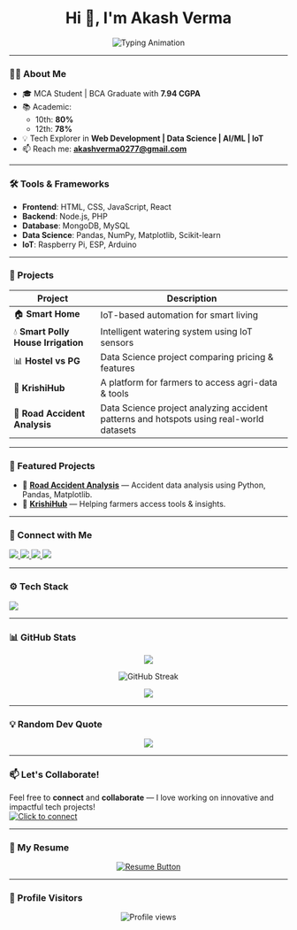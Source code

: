 <h1 align="center">Hi 👋, I'm Akash Verma</h1>

<p align="center">
  <img src="https://readme-typing-svg.herokuapp.com?font=Fira+Code&weight=500&size=22&duration=1500&pause=500&color=00FFFF&center=true&vCenter=true&width=1000&lines=Web+Developer...;Data+Science+Enthusiast...;AI%2FML+Explorer...;IoT+Innovator..." alt="Typing Animation" />
</p>

---

### 🧑‍💻 About Me

- 🎓 MCA Student | BCA Graduate with **7.94 CGPA**
- 📚 Academic:
  - 10th: **80%**
  - 12th: **78%**
- 💡 Tech Explorer in **Web Development | Data Science | AI/ML | IoT**
- 📫 Reach me: **akashverma0277@gmail.com**

---

### 🛠️ Tools & Frameworks
- **Frontend**: HTML, CSS, JavaScript, React
- **Backend**: Node.js, PHP
- **Database**: MongoDB, MySQL
- **Data Science**: Pandas, NumPy, Matplotlib, Scikit-learn
- **IoT**: Raspberry Pi, ESP, Arduino
  
---

### 🚀 Projects

| Project                             | Description                                          |
|-------------------------------------|------------------------------------------------------|
| 🏠 **Smart Home**                   | IoT-based automation for smart living               |
| 💧 **Smart Polly House Irrigation** | Intelligent watering system using IoT sensors       |
| 📊 **Hostel vs PG**                 | Data Science project comparing pricing & features   |
| 🌾 **KrishiHub**                    | A platform for farmers to access agri-data & tools  |
| 🚗 **Road Accident Analysis**       | Data Science project analyzing accident patterns and hotspots using real-world datasets |

---

### 📌 Featured Projects

- 🚗 [**Road Accident Analysis**](https://github.com/iakashverma/road-accident-analysis) — Accident data analysis using Python, Pandas, Matplotlib.
- 🌾 [**KrishiHub**](https://krishi.ct.ws) — Helping farmers access tools & insights.

---

### 🔗 Connect with Me

<p align="left">
  <a href="https://wa.me/91********" target="_blank">
    <img src="https://img.shields.io/badge/WhatsApp-25D366?style=for-the-badge&logo=whatsapp&logoColor=white" />
  </a>
  <a href="https://t.me/patel@xhivam" target="_blank">
    <img src="https://img.shields.io/badge/Telegram-2CA5E0?style=for-the-badge&logo=telegram&logoColor=white" />
  </a>
  <a href="https://linkedin.com/in/YOUR-LINKEDIN" target="_blank">
    <img src="https://img.shields.io/badge/LinkedIn-0077B5?style=for-the-badge&logo=linkedin&logoColor=white" />
  </a>
  <a href="https://instagram.com/YOUR-INSTAGRAM" target="_blank">
    <img src="https://img.shields.io/badge/Instagram-E4405F?style=for-the-badge&logo=instagram&logoColor=white" />
  </a>
</p>

---

### ⚙️ Tech Stack

<p align="left">
  <img src="https://skillicons.dev/icons?i=html,css,js,python,nodejs,express,mongodb,mysql,git,raspberrypi" />
</p>

---

### 📊 GitHub Stats

<p align="center">
  <img src="https://github-readme-stats.vercel.app/api?username=iakashverma&show_icons=true&theme=tokyonight" />
</p>

<p align="center">
  <img src="https://github-readme-streak-stats.herokuapp.com/?user=iakashverma&theme=tokyonight" alt="GitHub Streak" />
</p>

<p align="center">
  <img src="https://github-profile-summary-cards.vercel.app/api/cards/profile-details?username=iakashverma&theme=tokyonight" />
</p>

---

### 💡 Random Dev Quote

<p align="center">
  <img src="https://quotes-github-readme.vercel.app/api?type=horizontal&theme=dark" />
</p>

---

### 📫 Let's Collaborate!

Feel free to **connect** and **collaborate** — I love working on innovative and impactful tech projects!  
<a href="mailto:akashverma0277@gmail.com">
  <img src="https://img.shields.io/badge/Click%20to%20Connect-D14836?style=for-the-badge&logo=gmail&logoColor=white" alt="Click to connect"/>
</a>

---

### 📄 My Resume

<p align="center">
  <a href="https://your-resume-link.com" target="_blank">
    <img src="https://img.shields.io/badge/Resume-View%20Now-blue?style=for-the-badge&logo=readthedocs&logoColor=white" alt="Resume Button"/>
  </a>
</p>

---

### 🎯 Profile Visitors

<p align="center">
  <img src="https://komarev.com/ghpvc/?username=iakashverma&style=flat-square&color=blue" alt="Profile views" />
</p>

